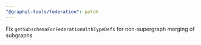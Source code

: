 ```yaml
---
"@graphql-tools/federation": patch
---
```


Fix `getSubschemaForFederationWithTypeDefs` for non-supergraph merging of subgraphs
